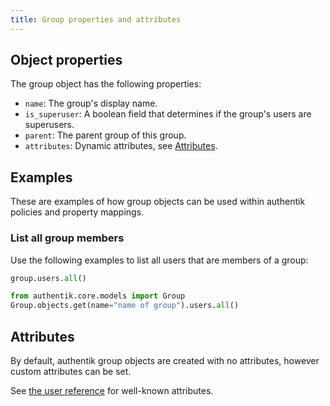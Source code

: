 ```yaml
---
title: Group properties and attributes
---
```


## Object properties

The group object has the following properties:

- `name`: The group's display name.
- `is_superuser`: A boolean field that determines if the group's users are superusers.
- `parent`: The parent group of this group.
- `attributes`: Dynamic attributes, see [Attributes](#attributes).

## Examples

These are examples of how group objects can be used within authentik policies and property mappings.

### List all group members

Use the following examples to list all users that are members of a group:

```python title="Get all members of a group object"
group.users.all()
```

```python title="Specify a group object based on name and return all of its members"
from authentik.core.models import Group
Group.objects.get(name="name of group").users.all()
```

## Attributes

By default, authentik group objects are created with no attributes, however custom attributes can be set.

See [the user reference](../user/user_ref.mdx#attributes) for well-known attributes.
